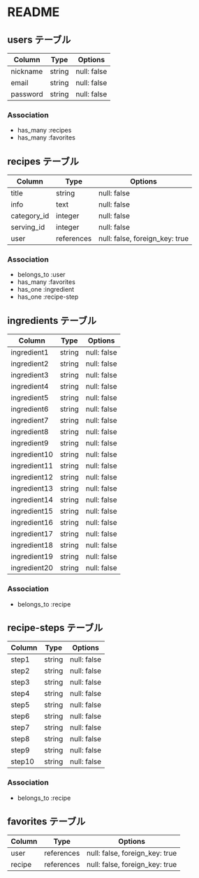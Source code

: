 # README

## users テーブル

| Column     | Type   | Options     |
| ---------- | ------ | ----------- |
| nickname   | string | null: false |
| email      | string | null: false |
| password   | string | null: false |

### Association

- has_many :recipes
- has_many :favorites

## recipes テーブル

| Column      | Type       | Options                        |
| ----------- | ---------- | ------------------------------ |
| title       | string     | null: false                    |
| info        | text       | null: false                    |
| category_id | integer    | null: false                    |
| serving_id  | integer    | null: false                    |
| user        | references | null: false, foreign_key: true |

### Association

- belongs_to :user
- has_many :favorites
- has_one :ingredient
- has_one :recipe-step

## ingredients テーブル

| Column       | Type   | Options     |
| ------------ | ------ | ----------- |
| ingredient1  | string | null: false |
| ingredient2  | string | null: false |
| ingredient3  | string | null: false |
| ingredient4  | string | null: false |
| ingredient5  | string | null: false |
| ingredient6  | string | null: false |
| ingredient7  | string | null: false |
| ingredient8  | string | null: false |
| ingredient9  | string | null: false |
| ingredient10 | string | null: false |
| ingredient11 | string | null: false |
| ingredient12 | string | null: false |
| ingredient13 | string | null: false |
| ingredient14 | string | null: false |
| ingredient15 | string | null: false |
| ingredient16 | string | null: false |
| ingredient17 | string | null: false |
| ingredient18 | string | null: false |
| ingredient19 | string | null: false |
| ingredient20 | string | null: false |

### Association

- belongs_to :recipe

## recipe-steps テーブル

| Column | Type   | Options     |
| ------ | ------ | ----------- |
| step1  | string | null: false |
| step2  | string | null: false |
| step3  | string | null: false |
| step4  | string | null: false |
| step5  | string | null: false |
| step6  | string | null: false |
| step7  | string | null: false |
| step8  | string | null: false |
| step9  | string | null: false |
| step10 | string | null: false |

### Association

- belongs_to :recipe

## favorites テーブル

| Column   | Type       | Options                        |
| -------- | ---------- | ------------------------------ |
| user     | references | null: false, foreign_key: true |
| recipe   | references | null: false, foreign_key: true |

